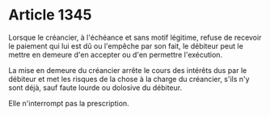 # Article 1345

<p>Lorsque le créancier, à l'échéance et sans motif légitime, refuse de recevoir le paiement qui lui est dû ou l'empêche par son fait, le débiteur peut le mettre en demeure d'en accepter ou d'en permettre l'exécution.</p><p>La mise en demeure du créancier arrête le cours des intérêts dus par le débiteur et met les risques de la chose à la charge du créancier, s'ils n'y sont déjà, sauf faute lourde ou dolosive du débiteur.</p><p>Elle n'interrompt pas la prescription.</p>